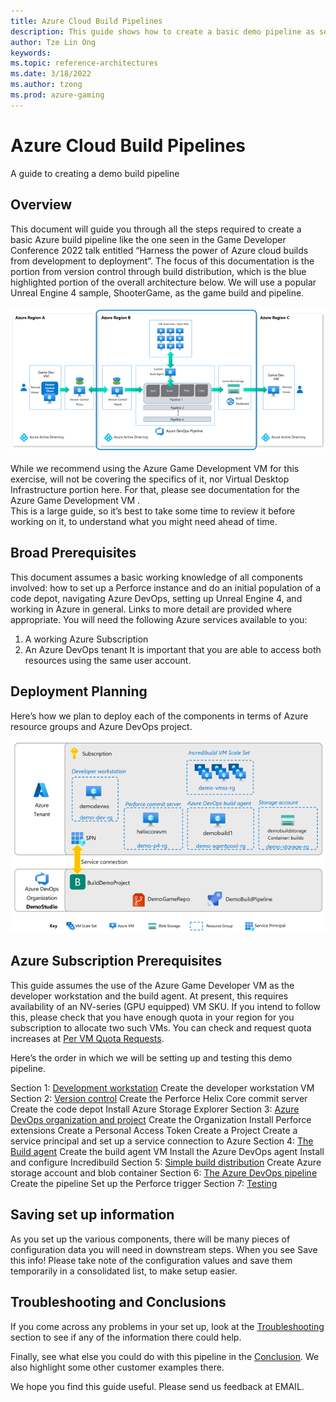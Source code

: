 ```yaml
---
title: Azure Cloud Build Pipelines
description: This guide shows how to create a basic demo pipeline as seen in the GDC 2022 talk, "Harnessing the power of Azure cloud builds from development to deployment". This is part 1 of an 8 part series.
author: Tze Lin Ong
keywords: 
ms.topic: reference-architectures
ms.date: 3/18/2022
ms.author: tzong
ms.prod: azure-gaming
---
```

# Azure Cloud Build Pipelines
A guide to creating a demo build pipeline 

## Overview
This document will guide you through all the steps required to create a basic Azure build pipeline like the one seen in the Game Developer Conference 2022 talk entitled “Harness the power of Azure cloud builds from development to deployment”. 
The focus of this documentation is the portion from version control through build distribution, which is the blue highlighted portion of the overall architecture below. We will use a popular Unreal Engine 4 sample, ShooterGame, as the game build and pipeline.

[![Azure Cloud Build Overview](media/cloud-build-pipeline/acb-0-intro/overview.png)](media/cloud-build-pipeline/acb-0-intro/overview.png)

While we recommend using the Azure Game Development VM for this exercise, will not be covering the specifics of it, nor Virtual Desktop Infrastructure portion here. For that, please see documentation for the Azure Game Development VM <link>.  
This is a large guide, so it’s best to take some time to review it before working on it, to understand what you might need ahead of time.

## Broad Prerequisites
This document assumes a basic working knowledge of all components involved: how to set up a Perforce instance and do an initial population of a code depot, navigating Azure DevOps, setting up Unreal Engine 4, and working in Azure in general. Links to more detail are provided where appropriate.
You will need the following Azure services available to you:
1.	A working Azure Subscription 
2.	An Azure DevOps tenant
It is important that you are able to access both resources using the same user account.

## Deployment Planning
Here’s how we plan to deploy each of the components in terms of Azure resource groups and Azure DevOps project.

[![Deployment planning](media/cloud-build-pipeline/acb-0-intro/deploymentplanning.png)](media/cloud-build-pipeline/acb-0-intro/deploymentplanning.png)

## Azure Subscription Prerequisites
This guide assumes the use of the Azure Game Developer VM as the developer workstation and the build agent. At present, this requires availability of an NV-series (GPU equipped) VM SKU. If you intend to follow this, please check that you have enough quota in your region for you subscription to allocate two such VMs. You can check and request quota increases at [Per VM Quota Requests](https://docs.microsoft.com/azure/azure-portal/supportability/per-vm-quota-requests).

Here’s the order in which we will be setting up and testing this demo pipeline.

Section 1: [Development workstation](./azurecloudbuilds-1-devworkstation.md)
    Create the developer workstation VM
Section 2: [Version control](./azurecloudbuilds-2-versioncontrol.md)
    Create the Perforce Helix Core commit server
    Create the code depot
    Install Azure Storage Explorer
Section 3: [Azure DevOps organization and project](./azurecloudbuilds-3-azdo.md)
    Create the Organization 
    Install Perforce extensions
    Create a Personal Access Token
    Create a Project
    Create a service principal and set up a service connection to Azure
Section 4: [The Build agent](./azurecloudbuilds-4-buildagent.md)
    Create the build agent VM
    Install the Azure DevOps agent
    Install and configure Incredibuild
Section 5: [Simple build distribution](./azurecloudbuilds-5-dist.md)
    Create Azure storage account and blob container
Section 6: [The Azure DevOps pipeline](./azurecloudbuilds-6-azdopipeline.md)
    Create the pipeline
    Set up the Perforce trigger
Section 7: [Testing](./azurecloudbuilds-7-testing.md)

## Saving set up information
As you set up the various components, there will be many pieces of configuration data you will need in downstream steps. When you see  Save this info!  Please take note of the configuration values and save them temporarily in a consolidated list, to make setup easier.

## Troubleshooting and Conclusions
If you come across any problems in your set up, look at the [Troubleshooting](./azurecloudbuilds-9-troubleshooting.md) section to see if any of the information there could help.

Finally, see what else you could do with this pipeline in the [Conclusion](./azurecloudbuilds-8-conclusion.md). We also highlight some other customer examples there.

We hope you find this guide useful. Please send us feedback at EMAIL.
